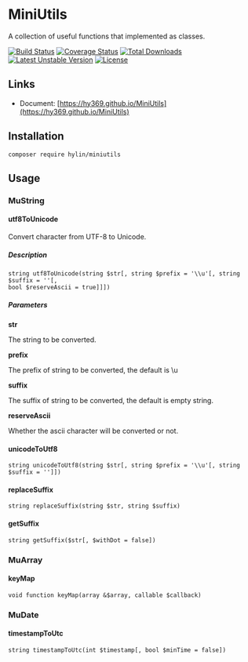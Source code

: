 # MiniUtils

A collection of useful functions that implemented as classes.

[![Build Status](https://travis-ci.org/Hy369/MiniUtils.svg?branch=master)](https://travis-ci.org/Hy369/MiniUtils) [![Coverage Status](https://coveralls.io/repos/github/Hy369/MiniUtils/badge.svg?branch=master)](https://coveralls.io/github/Hy369/MiniUtils?branch=master) [![Total Downloads](https://poser.pugx.org/hylin/miniutils/downloads)](https://packagist.org/packages/hylin/miniutils) [![Latest Unstable Version](https://poser.pugx.org/hylin/miniutils/v/unstable)](https://packagist.org/packages/hylin/miniutils) [![License](https://poser.pugx.org/hylin/miniutils/license)](https://packagist.org/packages/hylin/miniutils)

## Links

- Document: [https://hy369.github.io/MiniUtils](https://hy369.github.io/MiniUtils)

## Installation

```
composer require hylin/miniutils
```

## Usage

### MuString

#### utf8ToUnicode

Convert character from UTF-8 to Unicode.

##### Description

```
string utf8ToUnicode(string $str[, string $prefix = '\\u'[, string $suffix = ''[,
bool $reserveAscii = true]]])
```

##### Parameters

**str**

The string to be converted.

**prefix**

The prefix of string to be converted, the default is \\u

**suffix**

The suffix of string to be converted, the default is empty string.

**reserveAscii**

Whether the ascii character will be converted or not.

#### unicodeToUtf8

```
string unicodeToUtf8(string $str[, string $prefix = '\\u'[, string $suffix = '']])
```

#### replaceSuffix

```
string replaceSuffix(string $str, string $suffix)
```

#### getSuffix

```
string getSuffix($str[, $withDot = false])
```

### MuArray

#### keyMap

```
void function keyMap(array &$array, callable $callback)
```

### MuDate

#### timestampToUtc

```
string timestampToUtc(int $timestamp[, bool $minTime = false])
```